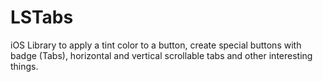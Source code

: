 LSTabs
======

iOS Library to apply a tint color to a button, create special buttons with badge (Tabs), horizontal and vertical scrollable tabs and other interesting things.